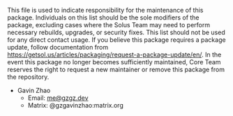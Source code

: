 This file is used to indicate responsibility for the maintenance of this package. Individuals on this list should be the sole modifiers of the package, excluding cases where the Solus Team may need to perform necessary rebuilds, upgrades, or security fixes. This list should not be used for any direct contact usage. If you believe this package requires a package update, follow documentation from <https://getsol.us/articles/packaging/request-a-package-update/en/>. In the event this package no longer becomes sufficiently maintained, Core Team reserves the right to request a new maintainer or remove this package from the repository.

- Gavin Zhao
  - Email: me@gzgz.dev
  - Matrix: @gzgavinzhao:matrix.org
